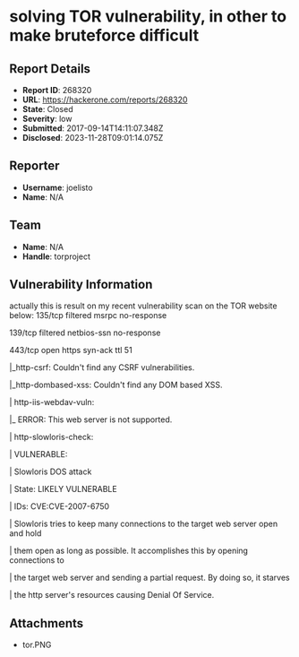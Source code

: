 # solving TOR vulnerability, in other to make bruteforce difficult

## Report Details
- **Report ID**: 268320
- **URL**: https://hackerone.com/reports/268320
- **State**: Closed
- **Severity**: low
- **Submitted**: 2017-09-14T14:11:07.348Z
- **Disclosed**: 2023-11-28T09:01:14.075Z

## Reporter
- **Username**: joelisto
- **Name**: N/A

## Team
- **Name**: N/A
- **Handle**: torproject

## Vulnerability Information
actually this is result on my recent vulnerability scan on the TOR website below:
135/tcp  filtered msrpc        no-response

139/tcp  filtered netbios-ssn  no-response

443/tcp  open     https        syn-ack ttl 51

|_http-csrf: Couldn't find any CSRF vulnerabilities.

|_http-dombased-xss: Couldn't find any DOM based XSS.

| http-iis-webdav-vuln: 

|_  ERROR: This web server is not supported.

| http-slowloris-check: 

|   VULNERABLE:

|   Slowloris DOS attack

|     State: LIKELY VULNERABLE

|     IDs:  CVE:CVE-2007-6750

|       Slowloris tries to keep many connections to the target web server open and hold

|       them open as long as possible.  It accomplishes this by opening connections to

|       the target web server and sending a partial request. By doing so, it starves

|       the http server's resources causing Denial Of Service.

## Attachments
- tor.PNG
